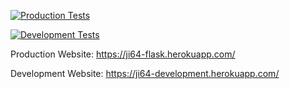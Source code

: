 [![Production Tests](https://github.com/ji64/is218-flask-webapp/actions/workflows/production.yml/badge.svg)](https://github.com/ji64/is218-flask-webapp/actions/workflows/production.yml)

[![Development Tests](https://github.com/ji64/is218-flask-webapp/actions/workflows/development.yml/badge.svg)](https://github.com/ji64/is218-flask-webapp/actions/workflows/development.yml)

Production Website: https://ji64-flask.herokuapp.com/

Development Website: https://ji64-development.herokuapp.com/
